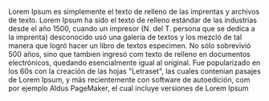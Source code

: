 Lorem Ipsum es simplemente el texto de relleno de las imprentas y archivos de texto. Lorem Ipsum 
ha sido el texto de relleno estándar de las industrias desde el año 1500, cuando un impresor
 (N. del T. persona que se dedica a la imprenta) desconocido usó una galería de textos y los mezcló de tal 
 manera que logró hacer un libro de textos especimen. No sólo sobrevivió 500 años, sino que tambien ingresó 
 com texto de relleno en documentos electrónicos, quedando esencialmente igual al original. Fue popularizado 
 en los 60s con la creación de las hojas "Letraset", las cuales contenian pasajes de Lorem Ipsum, y más 
 recientemente con software de autoedición, com por ejemplo Aldus PageMaker, el cual incluye versiones de 
 Lorem Ipsum
    